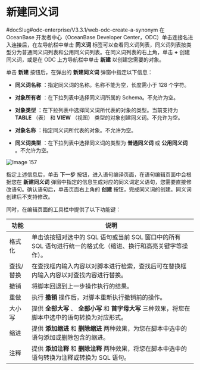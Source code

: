 新建同义词 
==========================
#docSlug#odc-enterprise/V3.3.1/web-odc-create-a-synonym
在 OceanBase 开发者中心（OceanBase Developer Center，ODC）单击连接名进入连接后，在左导航栏中单击 **同义词** 标签可以查看同义词列表，同义词列表按类型分为普通同义词列表和公用同义词列表。在同义词列表的右上角，单击 **+** 创建同义词，或是在 ODC 上方导航栏中单击 **新建** 以创建您需要的对象。

单击 **新建** 按钮后，在弹出的 **新建同义词** 弹窗中指定以下信息：

* **同义词名称** ：指定同义词的名称。名称不能为空，长度需小于 128 个字符。

  

* **对象所有者** ：在下拉列表中选择同义词所属的 Schema。不允许为空。

  

* **对象类型** ：在下拉列表中选择同义词所代表的对象的类型。当前支持为 **TABLE** （表） 和 **VIEW** （视图） 类型的对象创建同义词。不允许为空。

  

* **对象名称** ：指定同义词所代表的对象。不允许为空。

  

* **同义词类型** ：在下拉列表中选择同义词的类型为 **普通同义词** 或 **公用同义词** 。不允许为空。

  




![Image 157](https://help-static-aliyun-doc.aliyuncs.com/assets/img/zh-CN/3780004161/p238883.png)

指定上述信息后，单击 **下一步** 按钮，进入语句编译页面，在语句编辑页面中会根据您在 **新建同义词** 弹窗中指定的信息生成对应的同义词定义语句，您需要直接修改语句。确认语句后，单击页面右上角的 **创建** 按钮，完成同义词的创建。同义词创建后不支持修改。

同时，在编辑页面的工具栏中提供了以下功能键：


|  功能   |                               说明                               |
|-------|----------------------------------------------------------------|
| 格式化   | 单击该按钮对选中的 SQL 语句或当前 SQL 窗口中的所有 SQL 语句进行统一的格式化（缩进、换行和高亮关键字等操作）。 |
| 查找/替换 | 在查找框内输入内容以对脚本进行检索，查找后可在替换框内输入内容以对查找内容进行替换。                     |
| 撤销    | 将脚本回退到上一步操作执行的结果。                                              |
| 重做    | 执行 **撤销**  操作后，对脚本重新执行撤销前的操作。                                  |
| 大小写   | 提供 **全部大写** 、 **全部小写**  和 **首字母大写**  三种效果，将您在脚本中选中的语句转换为对应形式。  |
| 缩进    | 提供 **添加缩进**  和 **删除缩进**  两种效果，为您在脚本中选中的语句添加或删除包含的缩进。           |
| 注释    | 提供 **添加注释**  和 **删除注释**  两种效果，将您在脚本中选中的语句转换为注释或转换为 SQL 语句。     |


